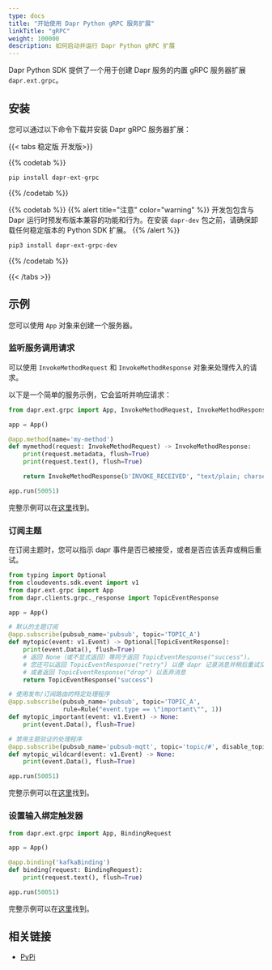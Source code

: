 ```yaml
---
type: docs
title: "开始使用 Dapr Python gRPC 服务扩展"
linkTitle: "gRPC"
weight: 100000
description: 如何启动并运行 Dapr Python gRPC 扩展
---
```


Dapr Python SDK 提供了一个用于创建 Dapr 服务的内置 gRPC 服务器扩展 `dapr.ext.grpc`。

## 安装

您可以通过以下命令下载并安装 Dapr gRPC 服务器扩展：

{{< tabs 稳定版 开发版>}}

{{% codetab %}}
```bash
pip install dapr-ext-grpc
```
{{% /codetab %}}

{{% codetab %}}
{{% alert title="注意" color="warning" %}}
开发包包含与 Dapr 运行时预发布版本兼容的功能和行为。在安装 `dapr-dev` 包之前，请确保卸载任何稳定版本的 Python SDK 扩展。
{{% /alert %}}

```bash
pip3 install dapr-ext-grpc-dev
```
{{% /codetab %}}

{{< /tabs >}}

## 示例

您可以使用 `App` 对象来创建一个服务器。

### 监听服务调用请求

可以使用 `InvokeMethodRequest` 和 `InvokeMethodResponse` 对象来处理传入的请求。

以下是一个简单的服务示例，它会监听并响应请求：

```python
from dapr.ext.grpc import App, InvokeMethodRequest, InvokeMethodResponse

app = App()

@app.method(name='my-method')
def mymethod(request: InvokeMethodRequest) -> InvokeMethodResponse:
    print(request.metadata, flush=True)
    print(request.text(), flush=True)

    return InvokeMethodResponse(b'INVOKE_RECEIVED', "text/plain; charset=UTF-8")

app.run(50051)
```

完整示例可以在[这里](https://github.com/dapr/python-sdk/tree/v1.0.0rc2/examples/invoke-simple)找到。

### 订阅主题

在订阅主题时，您可以指示 dapr 事件是否已被接受，或者是否应该丢弃或稍后重试。

```python
from typing import Optional
from cloudevents.sdk.event import v1
from dapr.ext.grpc import App
from dapr.clients.grpc._response import TopicEventResponse

app = App()

# 默认的主题订阅
@app.subscribe(pubsub_name='pubsub', topic='TOPIC_A')
def mytopic(event: v1.Event) -> Optional[TopicEventResponse]:
    print(event.Data(), flush=True)
    # 返回 None（或不显式返回）等同于返回 TopicEventResponse("success")。
    # 您还可以返回 TopicEventResponse("retry") 以便 dapr 记录消息并稍后重试交付，
    # 或者返回 TopicEventResponse("drop") 以丢弃消息
    return TopicEventResponse("success")

# 使用发布/订阅路由的特定处理程序
@app.subscribe(pubsub_name='pubsub', topic='TOPIC_A',
               rule=Rule("event.type == \"important\"", 1))
def mytopic_important(event: v1.Event) -> None:
    print(event.Data(), flush=True)

# 禁用主题验证的处理程序
@app.subscribe(pubsub_name='pubsub-mqtt', topic='topic/#', disable_topic_validation=True,)
def mytopic_wildcard(event: v1.Event) -> None:
    print(event.Data(), flush=True)

app.run(50051)
```

完整示例可以在[这里](https://github.com/dapr/python-sdk/blob/v1.0.0rc2/examples/pubsub-simple/subscriber.py)找到。

### 设置输入绑定触发器

```python
from dapr.ext.grpc import App, BindingRequest

app = App()

@app.binding('kafkaBinding')
def binding(request: BindingRequest):
    print(request.text(), flush=True)

app.run(50051)
```

完整示例可以在[这里](https://github.com/dapr/python-sdk/tree/v1.0.0rc2/examples/invoke-binding)找到。

## 相关链接
- [PyPi](https://pypi.org/project/dapr-ext-grpc/)
